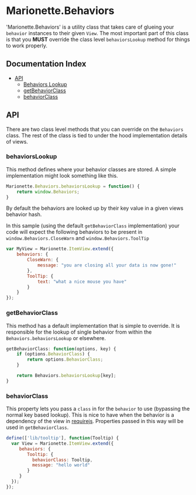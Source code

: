 # Marionette.Behaviors

'Marionette.Behaviors' is a utility class that takes care of glueing your `behavior` instances to their given `View`.
The most important part of this class is that you **MUST** override the class level `behaviorsLookup` method for things to work properly.

## Documentation Index
* [API](#api) 
  * [Behaviors Lookup](#behaviorsLookup)
  * [getBehaviorClass](#getBehaviorClass)
  * [behaviorClass](#behaviorClass)
  
## API

There are two class level methods that you can override on the `Behaviors` class. The rest of the class is tied to under the hood implementation details of views.

### behaviorsLookup

This method defines where your behavior classes are stored. A simple implementation might look something like this.

```js
Marionette.Behaviors.behaviorsLookup = function() { 
    return window.Behaviors; 
}
```

By default the behaviors are looked up by their key value in a given views behavior hash.

In this sample (using the default `getBehaviorClass` implementation) your code will expect the following behaviors to be present in `window.Behaviors.CloseWarn` and `window.Behaviors.ToolTip`

```js
var MyView = Marionette.ItemView.extend({
	behaviors: {
		CloseWarn: {
			message: "you are closing all your data is now gone!"
		},
		ToolTip: {
			text: "what a nice mouse you have"
		}
	}
});
```

### getBehaviorClass

This method has a default implementation that is simple to override. It is responsible for the lookup of single behavior from within the `Behaviors.behaviorsLookup` or elsewhere.

```js
getBehaviorClass: function(options, key) {
    if (options.BehaviorClass) {
        return options.BehaviorClass;
    }

    return Behaviors.behaviorsLookup[key];
}
```

### behaviorClass

This property lets you pass a `class` in for the `behavior` to use (bypassing the normal key based lookup). This is nice to have when the behavior is a dependency of the view in [requirejs](http://requirejs.org/). Properties passed in this way will be used in `getBehaviorClass`.

```js
define(['lib/tooltip'], function(Tooltip) {
  var View = Marionette.ItemView.extend({
     behaviors: {
        Tooltip: {
          behaviorClass: Tooltip,
          message: "hello world"
        }
     }
  });
});
```